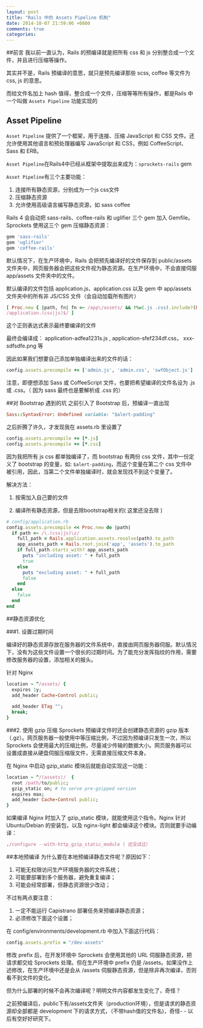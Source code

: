 ```yaml
---
layout: post
title: "Rails 中的 Assets Pipeline 机制"
date: 2014-10-07 21:59:06 +0800
comments: true
categories: 
---
```

##前言
我以前一直认为，Rails 的预编译就是把所有 css 和 js 分别整合成一个文件，并且进行压缩等操作。

其实并不是，Rails 预编译的意思，就只是预先编译那些 scss, coffee 等文件为 css, js 的意思。

而给文件名加上 hash 值得，整合成一个文件，压缩等等所有操作，都是Rails 中一个叫做 `Assets Pipeline` 功能实现的

## Asset Pipeline
`Asset Pipeline` 提供了一个框架，用于连接、压缩 JavaScript 和 CSS 文件。还允许使用其他语言和预处理器编写 JavaScript 和 CSS，例如 CoffeeScript、Sass 和 ERB。

`Asset Pipeline`在Rails4中已经从框架中提取出来成为：`sprockets-rails` gem

`Asset Pipeline`有三个主要功能：
 
 1. 连接所有静态资源，分别成为一个js css文件
 2. 压缩静态资源
 3. 允许使用高级语言编写静态资源，如 sass coffee

Rails 4 会自动把 sass-rails、coffee-rails 和 uglifier 三个 gem 加入 Gemfile。Sprockets 使用这三个 gem 压缩静态资源：

```ruby
gem 'sass-rails'
gem 'uglifier'
gem 'coffee-rails'
```


默认情况下，在生产环境中，Rails 会把预先编译好的文件保存到 public/assets 文件夹中，网页服务器会把这些文件视为静态资源。在生产环境中，不会直接伺服 app/assets 文件夹中的文件。

默认编译的文件包括 application.js、application.css 以及 gem 中 app/assets 文件夹中的所有非 JS/CSS 文件（会自动加载所有图片）

```ruby
[ Proc.new { |path, fn| fn =~ /app\/assets/ && !%w(.js .css).include?(File.extname(path)) },
/application.(css|js)$/ ]
```
这个正则表达式表示最终要编译的文件

最终会编译成： application-adfea1231s.js ,   application-sfef234df.css， xxx-sdfsdfe.png  等

因此如果我们想要自己添加单独编译出来的文件的话：

```ruby
config.assets.precompile += ['admin.js', 'admin.css', 'swfObject.js']
```

注意，即便想添加 Sass 或 CoffeeScript 文件，也要把希望编译的文件名设为 .js 或 .css。（ 因为 sass 最终也是要解析成 .css 的）

##对 Bootstrap 遇到的坑
之前引入了 Bootstrap 后，预编译一直出现
```ruby
Sass::SyntaxError: Undefined variable: "$alert-padding"
```

之后折腾了许久，才发现我在 assets.rb 里设置了
```ruby
config.assets.precompile += [*.js]
config.assets.precompile += [*.css]
```

因为我把所有 js css 都单独编译了，而 bootstrap 有两份 css 文件，其中一份定义了 bootstrap 的变量，如: `$alert-padding`，而这个变量在第二个 css 文件中被引用，因此，当第二个文件单独编译时，就会发现找不到这个变量了。

解决方法：

1. 按需加入自己要的文件

2. 编译所有静态资源，但是去除bootstrap相关的( 这里还没去除 )
```ruby
# config/application.rb
config.assets.precompile << Proc.new do |path|
  if path =~ /\.(css|js)\z/
    full_path = Rails.application.assets.resolve(path).to_path
    app_assets_path = Rails.root.join('app', 'assets').to_path
    if full_path.starts_with? app_assets_path
      puts "including asset: " + full_path
      true
    else
      puts "excluding asset: " + full_path
      false
    end
  else
    false
  end
end
```

##静态资源优化

###1. 设置过期时间

编译好的静态资源存放在服务器的文件系统中，直接由网页服务器伺服。默认情况下，没有为这些文件设置一个很长的过期时间。为了能充分发挥指纹的作用，需要修改服务器的设置，添加相关的报头。

针对 Nginx
```ruby
location ~ ^/assets/ {
  expires 1y;
  add_header Cache-Control public;
 
  add_header ETag "";
  break;
}
```

###2. 使用 gzip 压缩
Sprockets 预编译文件时还会创建静态资源的 gzip 版本（.gz）。网页服务器一般使用中等压缩比例，不过因为预编译只发生一次，所以 Sprockets 会使用最大的压缩比例，尽量减少传输的数据大小。网页服务器可以设置成直接从硬盘伺服压缩版文件，无需直接压缩文件本身。

在 Nginx 中启动 gzip_static 模块后就能自动实现这一功能：
```ruby
location ~ ^/(assets)/  {
  root /path/to/public;
  gzip_static on; # to serve pre-gzipped version
  expires max;
  add_header Cache-Control public;
}
```

如果编译 Nginx 时加入了 gzip_static 模块，就能使用这个指令。Nginx 针对 Ubuntu/Debian 的安装包，以及 nginx-light 都会编译这个模块。否则就要手动编译：
```ruby
./configure --with-http_gzip_static_module ( 还没试过）
```

##本地预编译
为什么要在本地预编译静态文件呢？原因如下：

1. 可能无权限访问生产环境服务器的文件系统；
2. 可能要部署到多个服务器，避免重复编译；
3. 可能会经常部署，但静态资源很少改动；

不过有两点要注意：

1. 一定不能运行 Capistrano 部署任务来预编译静态资源；
2. 必须修改下面这个设置；

在 config/environments/development.rb 中加入下面这行代码：
```ruby
config.assets.prefix = "/dev-assets"
```

修改 prefix 后，在开发环境中 Sprockets 会使用其他的 URL 伺服静态资源，把请求都交给 Sprockets 处理。但在生产环境中 prefix 仍是 /assets。如果没作上述修改，在生产环境中还是会从 /assets 伺服静态资源，但是除非再次编译，否则看不到文件的变化。

但为什么部署的时候不会再次编译呢？明明文件内容都发生变化了，奇怪？

之前预编译后，public下有/assets文件夹（production环境），但是请求的静态资源却全部都是 development 下的请求方式，（不带hash值的文件名)，奇怪- - 以后有空好好研究下。
